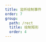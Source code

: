 ```yaml
---
title: 监听绘制事件
order: 7
group:
  path: /rect
  title: 绘制矩形
  order: 4
---
```


<code src="./event.tsx" compact="true" defaultShowCode="true"></code>
